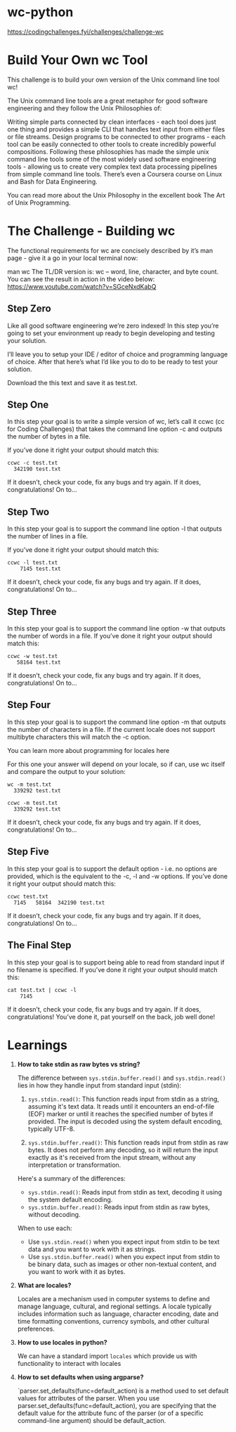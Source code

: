 # wc-python
https://codingchallenges.fyi/challenges/challenge-wc

# Build Your Own wc Tool

This challenge is to build your own version of the Unix command line tool wc!

The Unix command line tools are a great metaphor for good software engineering and they follow the Unix Philosophies of:

Writing simple parts connected by clean interfaces - each tool does just one thing and provides a simple CLI that handles text input from either files or file streams.
Design programs to be connected to other programs - each tool can be easily connected to other tools to create incredibly powerful compositions.
Following these philosophies has made the simple unix command line tools some of the most widely used software engineering tools - allowing us to create very complex text data processing pipelines from simple command line tools. There’s even a Coursera course on Linux and Bash for Data Engineering.

You can read more about the Unix Philosophy in the excellent book The Art of Unix Programming.

# The Challenge - Building wc

The functional requirements for wc are concisely described by it’s man page - give it a go in your local terminal now:

man wc
The TL/DR version is: wc – word, line, character, and byte count. You can see the result in action in the video below:
https://www.youtube.com/watch?v=SGceNxdKabQ

## Step Zero

Like all good software engineering we’re zero indexed! In this step you’re going to set your environment up ready to begin developing and testing your solution.

I’ll leave you to setup your IDE / editor of choice and programming language of choice. After that here’s what I’d like you to do to be ready to test your solution.

Download the this text and save it as test.txt.

## Step One

In this step your goal is to write a simple version of wc, let’s call it ccwc (cc for Coding Challenges) that takes the command line option -c and outputs the number of bytes in a file.

If you’ve done it right your output should match this:

```
ccwc -c test.txt
  342190 test.txt
```
If it doesn’t, check your code, fix any bugs and try again. If it does, congratulations! On to…

## Step Two

In this step your goal is to support the command line option -l that outputs the number of lines in a file.

If you’ve done it right your output should match this:

```
ccwc -l test.txt
    7145 test.txt
```
If it doesn’t, check your code, fix any bugs and try again. If it does, congratulations! On to…

## Step Three

In this step your goal is to support the command line option -w that outputs the number of words in a file. If you’ve done it right your output should match this:

```
ccwc -w test.txt
   58164 test.txt
```
If it doesn’t, check your code, fix any bugs and try again. If it does, congratulations! On to…

## Step Four

In this step your goal is to support the command line option -m that outputs the number of characters in a file. If the current locale does not support multibyte characters this will match the -c option.

You can learn more about programming for locales here

For this one your answer will depend on your locale, so if can, use wc itself and compare the output to your solution:
```
wc -m test.txt
  339292 test.txt
```
```
ccwc -m test.txt
  339292 test.txt
```
If it doesn’t, check your code, fix any bugs and try again. If it does, congratulations! On to…

## Step Five

In this step your goal is to support the default option - i.e. no options are provided, which is the equivalent to the -c, -l and -w options. If you’ve done it right your output should match this:
```
ccwc test.txt
  7145   58164  342190 test.txt
```
If it doesn’t, check your code, fix any bugs and try again. If it does, congratulations! On to…

## The Final Step

In this step your goal is to support being able to read from standard input if no filename is specified. If you’ve done it right your output should match this:
```
cat test.txt | ccwc -l
    7145
```
If it doesn’t, check your code, fix any bugs and try again. If it does, congratulations! You’ve done it, pat yourself on the back, job well done!



# Learnings
1. **How to take stdin as raw bytes vs string?**

   The difference between `sys.stdin.buffer.read()` and `sys.stdin.read()` lies in how they handle input from standard input (stdin):

    1. `sys.stdin.read()`: This function reads input from stdin as a string, assuming it's text data. It reads until it encounters an end-of-file (EOF) marker or until it reaches the specified number of bytes if provided. The input is decoded using the system default encoding, typically UTF-8.
    
    2. `sys.stdin.buffer.read()`: This function reads input from stdin as raw bytes. It does not perform any decoding, so it will return the input exactly as it's received from the input stream, without any interpretation or transformation.
    
    Here's a summary of the differences:
    
    - `sys.stdin.read()`: Reads input from stdin as text, decoding it using the system default encoding.
    - `sys.stdin.buffer.read()`: Reads input from stdin as raw bytes, without decoding.
    
    When to use each:
    - Use `sys.stdin.read()` when you expect input from stdin to be text data and you want to work with it as strings.
    - Use `sys.stdin.buffer.read()` when you expect input from stdin to be binary data, such as images or other non-textual content, and you want to work with it as bytes.

2. **What are locales?**

   Locales are a mechanism used in computer systems to define and manage language, cultural, and regional settings. A locale typically includes information such as language, character encoding, date and time formatting conventions, currency symbols, and other cultural preferences.

3. **How to use locales in python?**

   We can have a standard import `locales` which provide us with functionality to interact with locales


4. **How to set defaults when using argparse?**

   `parser.set_defaults(func=default_action) is a method used to set default values for attributes of the parser.
   When you use parser.set_defaults(func=default_action), you are specifying that the default value for the attribute func of the parser (or of a specific command-line argument) should be default_action.


